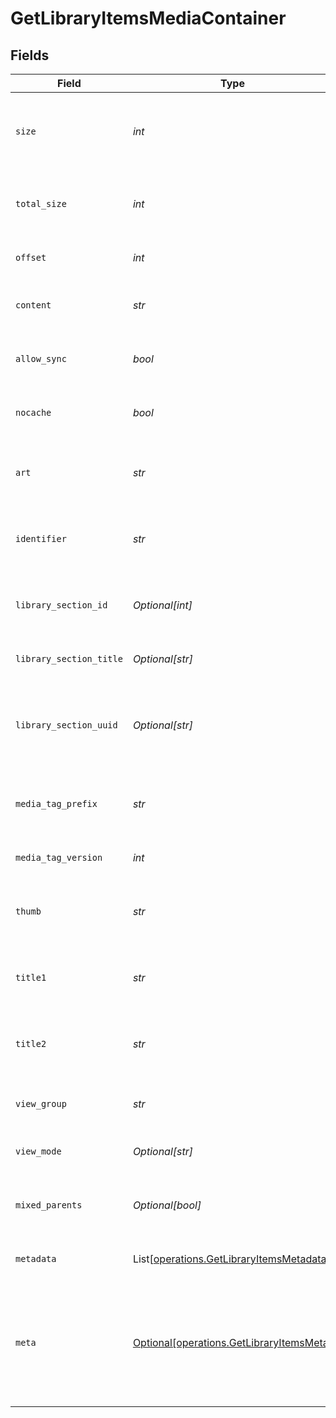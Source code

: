 # GetLibraryItemsMediaContainer


## Fields

| Field                                                                                           | Type                                                                                            | Required                                                                                        | Description                                                                                     | Example                                                                                         |
| ----------------------------------------------------------------------------------------------- | ----------------------------------------------------------------------------------------------- | ----------------------------------------------------------------------------------------------- | ----------------------------------------------------------------------------------------------- | ----------------------------------------------------------------------------------------------- |
| `size`                                                                                          | *int*                                                                                           | :heavy_check_mark:                                                                              | Number of media items returned in this response.                                                | 50                                                                                              |
| `total_size`                                                                                    | *int*                                                                                           | :heavy_check_mark:                                                                              | Total number of media items in the library.                                                     | 50                                                                                              |
| `offset`                                                                                        | *int*                                                                                           | :heavy_check_mark:                                                                              | Offset value for pagination.                                                                    | 0                                                                                               |
| `content`                                                                                       | *str*                                                                                           | :heavy_check_mark:                                                                              | The content type or mode.                                                                       | secondary                                                                                       |
| `allow_sync`                                                                                    | *bool*                                                                                          | :heavy_check_mark:                                                                              | Indicates whether syncing is allowed.                                                           | false                                                                                           |
| `nocache`                                                                                       | *bool*                                                                                          | :heavy_check_mark:                                                                              | Specifies whether caching is disabled.                                                          | true                                                                                            |
| `art`                                                                                           | *str*                                                                                           | :heavy_check_mark:                                                                              | URL for the background artwork of the media container.                                          | /:/resources/show-fanart.jpg                                                                    |
| `identifier`                                                                                    | *str*                                                                                           | :heavy_check_mark:                                                                              | An plugin identifier for the media container.                                                   | com.plexapp.plugins.library                                                                     |
| `library_section_id`                                                                            | *Optional[int]*                                                                                 | :heavy_minus_sign:                                                                              | The unique identifier for the library section.                                                  | 2                                                                                               |
| `library_section_title`                                                                         | *Optional[str]*                                                                                 | :heavy_minus_sign:                                                                              | The title of the library section.                                                               | TV Series                                                                                       |
| `library_section_uuid`                                                                          | *Optional[str]*                                                                                 | :heavy_minus_sign:                                                                              | The universally unique identifier for the library section.                                      | e69655a2-ef48-4aba-bb19-0cc34d1e7d36                                                            |
| `media_tag_prefix`                                                                              | *str*                                                                                           | :heavy_check_mark:                                                                              | The prefix used for media tag resource paths.                                                   | /system/bundle/media/flags/                                                                     |
| `media_tag_version`                                                                             | *int*                                                                                           | :heavy_check_mark:                                                                              | The version number for media tags.                                                              | 1734362201                                                                                      |
| `thumb`                                                                                         | *str*                                                                                           | :heavy_check_mark:                                                                              | URL for the thumbnail image of the media container.                                             | /:/resources/show.png                                                                           |
| `title1`                                                                                        | *str*                                                                                           | :heavy_check_mark:                                                                              | The primary title of the media container.                                                       | TV Series                                                                                       |
| `title2`                                                                                        | *str*                                                                                           | :heavy_check_mark:                                                                              | The secondary title of the media container.                                                     | By Starring Actor                                                                               |
| `view_group`                                                                                    | *str*                                                                                           | :heavy_check_mark:                                                                              | Identifier for the view group layout.                                                           | secondary                                                                                       |
| `view_mode`                                                                                     | *Optional[str]*                                                                                 | :heavy_minus_sign:                                                                              | Identifier for the view mode.                                                                   | 131131                                                                                          |
| `mixed_parents`                                                                                 | *Optional[bool]*                                                                                | :heavy_minus_sign:                                                                              | Indicates if the media container has mixed parents.                                             | true                                                                                            |
| `metadata`                                                                                      | List[[operations.GetLibraryItemsMetadata](../../models/operations/getlibraryitemsmetadata.md)]  | :heavy_check_mark:                                                                              | An array of metadata items.                                                                     |                                                                                                 |
| `meta`                                                                                          | [Optional[operations.GetLibraryItemsMeta]](../../models/operations/getlibraryitemsmeta.md)      | :heavy_minus_sign:                                                                              | The Meta object is only included in the response if the `includeMeta` parameter is set to `1`.<br/> |                                                                                                 |